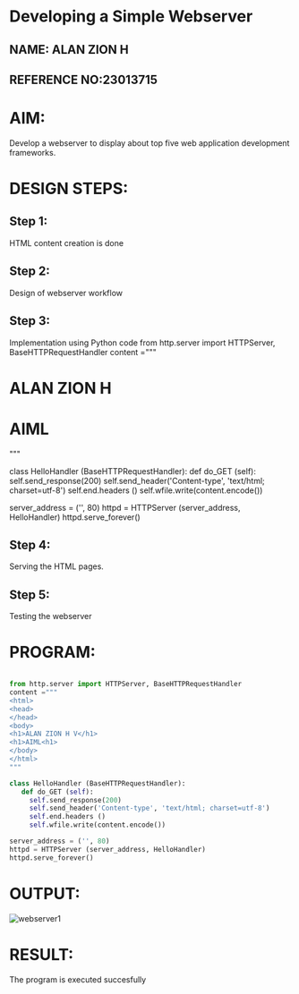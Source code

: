# Developing a Simple Webserver
## NAME: ALAN ZION H
## REFERENCE NO:23013715
# AIM:

Develop a webserver to display about top five web application development frameworks.

# DESIGN STEPS:

## Step 1:

HTML content creation is done

## Step 2:

Design of webserver workflow

## Step 3:

Implementation using Python code
from http.server import HTTPServer, BaseHTTPRequestHandler
content ="""
<html>
<head>
</head>
<body>
<h1>ALAN ZION H</h1>
<h1>AIML</h1>
</body>
</html>
"""

class HelloHandler (BaseHTTPRequestHandler):
   def do_GET (self):
     self.send_response(200)
     self.send_header('Content-type', 'text/html; charset=utf-8')
     self.end.headers ()
     self.wfile.write(content.encode())

server_address = ('', 80)
httpd = HTTPServer (server_address, HelloHandler)
httpd.serve_forever()

## Step 4:

Serving the HTML pages.

## Step 5:

Testing the webserver
# PROGRAM:
```python   

from http.server import HTTPServer, BaseHTTPRequestHandler
content ="""
<html>
<head>
</head>
<body>
<h1>ALAN ZION H V</h1>
<h1>AIML<h1>
</body>
</html>
"""

class HelloHandler (BaseHTTPRequestHandler):
   def do_GET (self):
     self.send_response(200)
     self.send_header('Content-type', 'text/html; charset=utf-8')
     self.end.headers ()
     self.wfile.write(content.encode())

server_address = ('', 80)
httpd = HTTPServer (server_address, HelloHandler)
httpd.serve_forever()

```
# OUTPUT:
![webserver1](https://github.com/ALANZION/Web_server/assets/145743064/22984d20-d3b8-4b03-8339-a181c94eef83)


# RESULT:

The program is executed succesfully
